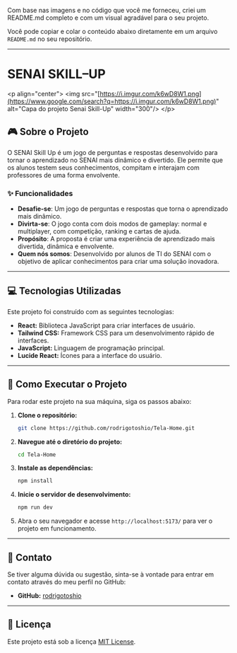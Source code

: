 Com base nas imagens e no código que você me forneceu, criei um README.md completo e com um visual agradável para o seu projeto.

Você pode copiar e colar o conteúdo abaixo diretamente em um arquivo `README.md` no seu repositório.

-----

# SENAI SKILL–UP

\<p align="center"\>
\<img src="[https://i.imgur.com/k6wD8W1.png](https://www.google.com/search?q=https://i.imgur.com/k6wD8W1.png)" alt="Capa do projeto Senai Skill-Up" width="300"/\>
\</p\>

## 🎮 Sobre o Projeto

O SENAI Skill Up é um jogo de perguntas e respostas desenvolvido para tornar o aprendizado no SENAI mais dinâmico e divertido. Ele permite que os alunos testem seus conhecimentos, compitam e interajam com professores de uma forma envolvente.

### ✨ Funcionalidades

  * **Desafie-se**: Um jogo de perguntas e respostas que torna o aprendizado mais dinâmico.
  * **Divirta-se**: O jogo conta com dois modos de gameplay: normal e multiplayer, com competição, ranking e cartas de ajuda.
  * **Propósito**: A proposta é criar uma experiência de aprendizado mais divertida, dinâmica e envolvente.
  * **Quem nós somos**: Desenvolvido por alunos de TI do SENAI com o objetivo de aplicar conhecimentos para criar uma solução inovadora.

-----

## 💻 Tecnologias Utilizadas

Este projeto foi construído com as seguintes tecnologias:

  * **React:** Biblioteca JavaScript para criar interfaces de usuário.
  * **Tailwind CSS:** Framework CSS para um desenvolvimento rápido de interfaces.
  * **JavaScript:** Linguagem de programação principal.
  * **Lucide React:** Ícones para a interface do usuário.

-----

## 🚀 Como Executar o Projeto

Para rodar este projeto na sua máquina, siga os passos abaixo:

1.  **Clone o repositório:**

    ```bash
    git clone https://github.com/rodrigotoshio/Tela-Home.git
    ```

2.  **Navegue até o diretório do projeto:**

    ```bash
    cd Tela-Home
    ```

3.  **Instale as dependências:**

    ```bash
    npm install
    ```

4.  **Inicie o servidor de desenvolvimento:**

    ```bash
    npm run dev
    ```

5.  Abra o seu navegador e acesse `http://localhost:5173/` para ver o projeto em funcionamento.

-----

## 📧 Contato

Se tiver alguma dúvida ou sugestão, sinta-se à vontade para entrar em contato através do meu perfil no GitHub:

  * **GitHub:** [rodrigotoshio](https://www.google.com/search?q=https://github.com/rodrigotoshio)

-----

## 📄 Licença

Este projeto está sob a licença [MIT License](https://opensource.org/licenses/MIT).

